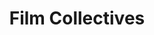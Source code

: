---
title: Film Collectives
path: /film-collectives
category: 
    - Film
    - Collectives
hashtags:
    - restorefrombackup
    - filmwave
    - believeinfilm
    - negativelabpro
    - darkroomlosers
    - thefilmcommunity
    - heyfsc
    - thefilmgang
    - infilmwetrust
    - filmshooterscollective
    - shotonfilm
    - grainisgood
---